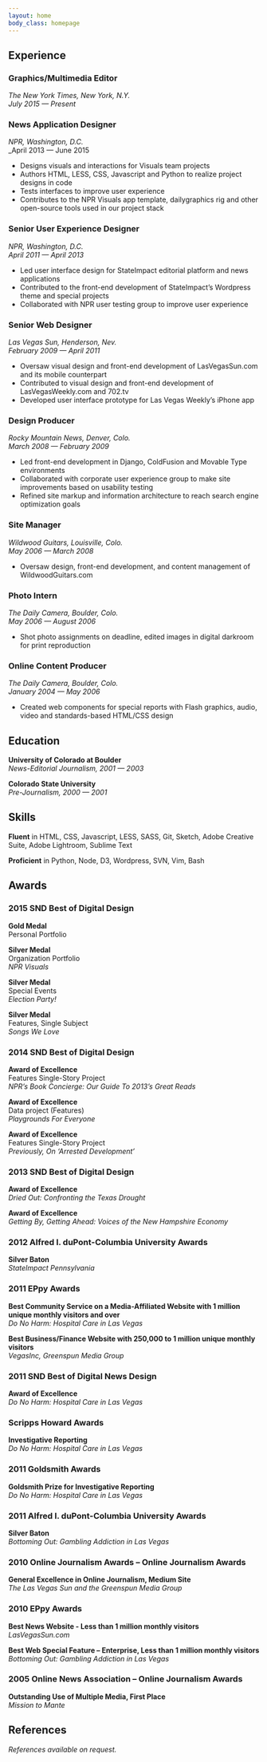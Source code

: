 ```yaml
---
layout: home
body_class: homepage
---
```




## Experience

### Graphics/Multimedia Editor

_The New York Times, New York, N.Y._  
_July 2015 — Present_

### News Application Designer

_NPR, Washington, D.C._  
_April 2013 — June 2015

*   Designs visuals and interactions for Visuals team projects
*   Authors HTML, LESS, CSS, Javascript and Python to realize project designs in code
*   Tests interfaces to improve user experience
*   Contributes to the NPR Visuals app template, dailygraphics rig and other open-source tools used in our project stack

### Senior User Experience Designer

_NPR, Washington, D.C._  
_April 2011 — April 2013_

*   Led user interface design for StateImpact editorial platform and news applications
*   Contributed to the front-end development of StateImpact’s Wordpress theme and special projects
*   Collaborated with NPR user testing group to improve user experience

### Senior Web Designer

_Las Vegas Sun, Henderson, Nev._  
_February 2009 — April 2011_

*   Oversaw visual design and front-end development of LasVegasSun.com
and its mobile counterpart
*   Contributed to visual design and front-end development of
LasVegasWeekly.com and 702.tv
*   Developed user interface prototype for Las Vegas Weekly’s iPhone app

### Design Producer

_Rocky Mountain News, Denver, Colo._  
_March 2008 — February 2009_

*   Led front-end development in Django, ColdFusion and Movable Type
environments
*   Collaborated with corporate user experience group to make site
improvements based on usability testing
*   Refined site markup and information architecture to reach search
engine optimization goals

### Site Manager

_Wildwood Guitars, Louisville, Colo._  
_May 2006 — March 2008_

*   Oversaw design, front-end development, and content management of
WildwoodGuitars.com

<div class="page-break"></div>

### Photo Intern

_The Daily Camera, Boulder, Colo._  
_May 2006 — August 2006_

*   Shot photo assignments on deadline, edited images in digital
darkroom for print reproduction

### Online Content Producer

_The Daily Camera, Boulder, Colo._  
_January 2004 — May 2006_

*   Created web components for special reports with Flash graphics,
audio, video and standards-based HTML/CSS design

## Education

**University of Colorado at Boulder**  
_News-Editorial Journalism, 2001 — 2003_

**Colorado State University**  
_Pre-Journalism, 2000 — 2001_

## Skills

**Fluent** in HTML, CSS, Javascript, LESS, SASS, Git, Sketch, Adobe Creative
Suite, Adobe Lightroom, Sublime Text

**Proficient** in Python, Node, D3, Wordpress, SVN, Vim, Bash

## Awards

### 2015 SND Best of Digital Design

**Gold Medal**  
Personal Portfolio

**Silver Medal**  
Organization Portfolio  
_NPR Visuals_

**Silver Medal**  
Special Events  
_Election Party!_

**Silver Medal**  
Features, Single Subject  
_Songs We Love_

<div class="page-break"></div>

### 2014 SND Best of Digital Design

**Award of Excellence**  
Features Single-Story Project  
_NPR’s Book Concierge: Our Guide To 2013’s Great Reads_

**Award of Excellence**  
Data project (Features)  
_Playgrounds For Everyone_

**Award of Excellence**  
Features Single-Story Project  
_Previously, On ‘Arrested Development’_

### 2013 SND Best of Digital Design
**Award of Excellence**  
_Dried Out: Confronting the Texas Drought_

**Award of Excellence**  
_Getting By, Getting Ahead: Voices of the New Hampshire Economy_

### 2012 Alfred I. duPont-Columbia University Awards
**Silver Baton**  
_StateImpact Pennsylvania_

### 2011 EPpy Awards

**Best Community Service on a Media-Affiliated Website with 1 million unique monthly visitors and over**  
_Do No Harm: Hospital Care in Las Vegas_

**Best Business/Finance Website with 250,000 to 1 million unique monthly visitors**  
_VegasInc, Greenspun Media Group_

### 2011 SND Best of Digital News Design

**Award of Excellence**  
_Do No Harm: Hospital Care in Las Vegas_

### Scripps Howard Awards

**Investigative Reporting**  
_Do No Harm: Hospital Care in Las Vegas_

### 2011 Goldsmith Awards

**Goldsmith Prize for Investigative Reporting**  
_Do No Harm: Hospital Care in Las Vegas_

<div class="page-break"></div>

### 2011 Alfred I. duPont-Columbia University Awards

**Silver Baton**  
_Bottoming Out: Gambling Addiction in Las Vegas_

### 2010 Online Journalism Awards – Online Journalism Awards

**General Excellence in Online Journalism, Medium Site**  
_The Las Vegas Sun and the Greenspun Media Group_

### 2010 EPpy Awards

**Best News Website - Less than 1 million monthly visitors**  
_LasVegasSun.com_

**Best Web Special Feature – Enterprise, Less than 1 million monthly visitors**  
_Bottoming Out: Gambling Addiction in Las Vegas_

### 2005 Online News Association – Online Journalism Awards

**Outstanding Use of Multiple Media, First Place**  
_Mission to Mante_

## References

_References available on request._

<!--

[Download print version](http://dl.dropbox.com/u/5245886/debelius-resume-web.pdf)
 -->
